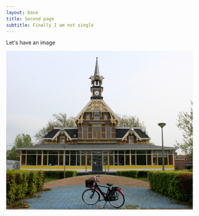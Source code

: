 ```yaml
---
layout: base
title: Second page
subtitle: Finally I am not single
---
```

Let's have an image

![slotter place](radar.jpg)
